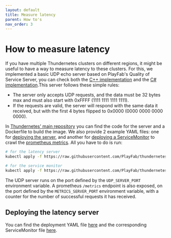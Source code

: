 ```yaml
---
layout: default
title: Measure latency
parent: How to's
nav_order: 3
---
```


# How to measure latency

If you have multiple Thundernetes clusters on different regions, it might be useful to have a way to measure latency to these clusters. For this, we implemented a basic UDP echo server based on PlayFab's Quality of Service Server, you can check both the [C++ implementation](https://github.com/PlayFab/XPlatCppSdk/blob/master/code/source/playfab/QoS/PlayFabQoSApi.cpp) and the [C# implementation](https://github.com/PlayFab/CSharpSDK/blob/master/PlayFabSDK/source/Qos/PlayFabQosApi.cs).This server follows these simple rules:

- The server only accepts UDP requests, and the data must be 32 bytes max and must also start with 0xFFFF (1111 1111 1111 1111).
- If the requests are valid, the server will respond with the same data it received, but with the first 4 bytes flipped to 0x0000 (0000 0000 0000 0000).

In [Thundernetes' main repository](https://github.com/PlayFab/thundernetes/tree/main/cmd/latencyserver) you can find the code for the server and a Dockerfile to build the image. We also provide 2 example YAML files: one for [deploying the server](https://github.com/PlayFab/thundernetes/blob/main/samples/latencyserver/latencyserver.yaml), and another for [deploying a ServiceMonitor](https://github.com/PlayFab/thundernetes/blob/main/samples/latencyserver/monitor.yaml) to crawl the [prometheus metrics](./monitoring.md). All you have to do is run:

```bash
# for the latency server
kubectl apply -f https://raw.githubusercontent.com/PlayFab/thundernetes/main/samples/latencyserver/latencyserver.yaml

# for the service monitor
kubectl apply -f https://raw.githubusercontent.com/PlayFab/thundernetes/main/samples/latencyserver/monitor.yaml
```

The UDP server runs on the port defined by the ```UDP_SERVER_PORT``` environment variable. A prometheus ```/metrics``` endpoint is also exposed, on the port defined by the ```METRICS_SERVER_PORT``` environment variable, with a counter for the number of successful requests it has received.

## Deploying the latency server

You can find the deployment YAML file [here](https://github.com/PlayFab/thundernetes/blob/main/samples/latencyserver/latencyserver.yaml) and the corresponding ServiceMonitor file [here](https://github.com/PlayFab/thundernetes/blob/main/samples/latencyserver/monitor.yaml).
